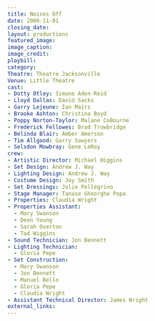 ```yaml
---
title: Noises Off
date: 2000-11-01
closing_date:
layout: productions
featured_image:
image_caption:
image_credit:
playbill:
category:
Theatre: Theatre Jacksonville
Venue: Little Theatre
cast:
- Dotty Otley: Simone Aden-Reid
- Lloyd Dallas: David Sacks
- Garry Lejeune: Ian Mairs
- Brooke Ashton: Christina Boyd
- Poppy Norton-Taylor: Malane CoBourne
- Frederick Fellowes: Brad Trowbridge
- Belinda Blair: Amber Amerson
- Tim Allgood: Garry Sawyers
- Selsdon Mowbray: Gene LeRoy
crew:
- Artistic Director: Michael Higgins
- Set Design: Andrew J. Way
- Lighting Design: Andrew J. Way
- Costume Design: Joy Smith
- Set Dressings: Julie Pellegrino
- Stage Manager: Tanase Gheorghe Popa
- Properties: Claudia Wright
- Properties Assistant:
  - Mary Swanson
  - Deon Young
  - Sarah Overton
  - Tad Wiggins
- Sound Technician: Jon Bennett
- Lighting Technician:
  - Gloria Pepe
- Set Construction:
  - Mary Swanson
  - Jon Bennett
  - Manuel Bello
  - Gloria Pepe
  - Claudia Wright
- Assistant Technical Director: James Wright
external_links:
---
```

